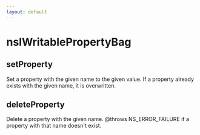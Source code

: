 ```yaml
---
layout: default
---
```


# nsIWritablePropertyBag #

## setProperty ##

Set a property with the given name to the given value.  If
a property already exists with the given name, it is
overwritten.


## deleteProperty ##

Delete a property with the given name.
@throws NS_ERROR_FAILURE if a property with that name doesn't
exist.


